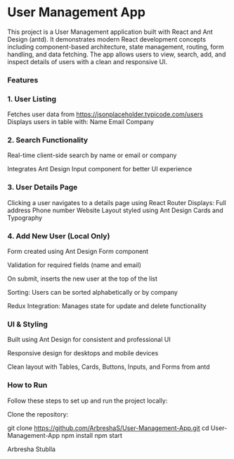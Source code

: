 # User Management App

This project is a User Management application built with React and Ant Design (antd). It demonstrates modern React development concepts including component-based architecture, state management, routing, form handling, and data fetching. The app allows users to view, search, add, and inspect details of users with a clean and responsive UI.

### Features

### 1. User Listing
Fetches user data from https://jsonplaceholder.typicode.com/users
Displays users in table  with:
Name
Email
Company


### 2. Search Functionality

Real-time client-side search by name or email or company

Integrates Ant Design Input component for better UI experience

### 3. User Details Page

Clicking a user navigates to a details page using React Router
Displays:
Full address
Phone number
Website
Layout styled using Ant Design Cards and Typography

### 4. Add New User (Local Only)

Form created using Ant Design Form component

Validation for required fields (name and email)

On submit, inserts the new user at the top of the list


Sorting: Users can be sorted alphabetically or by company

Redux Integration: Manages state for update and delete functionality

### UI & Styling

Built using Ant Design for consistent and professional UI

Responsive design for desktops and mobile devices

Clean layout with Tables, Cards, Buttons, Inputs, and Forms from antd

### How to Run

Follow these steps to set up and run the project locally:

Clone the repository:

git clone https://github.com/ArbreshaS/User-Management-App.git
cd User-Management-App
npm install
npm start



Arbresha Stublla
